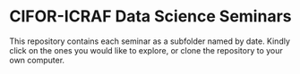 # CIFOR-ICRAF Data Science Seminars
This repository contains each seminar as a subfolder named by date. Kindly click on the ones you would like to explore, or clone the repository to your own computer. 
